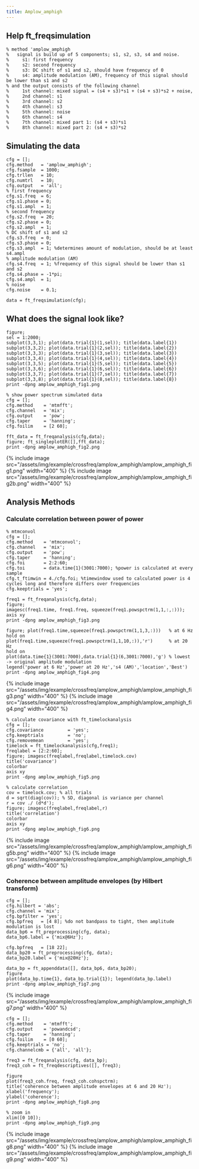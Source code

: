 ```yaml
---
title: Amplow_amphigh
---
```


## Help ft_freqsimulation

    % method 'amplow_amphigh
    %   signal is build up of 5 components; s1, s2, s3, s4 and noise.
    %     s1: first frequency
    %     s2: second frequency
    %     s3: DC shift of s1 and s2, should have frequency of 0
    %     s4: amplitude modulation (AM), frequency of this signal should be lower than s1 and s2
    % and the output consists of the following channel
    %     1st channel: mixed signal = (s4 + s3)*s1 + (s4 + s3)*s2 + noise,
    %     2nd channel: s1
    %     3rd channel: s2
    %     4th channel: s3
    %     5th channel: noise
    %     6th channel: s4
    %     7th channel: mixed part 1: (s4 + s3)*s1
    %     8th channel: mixed part 2: (s4 + s3)*s2

## Simulating the data

    cfg = [];
    cfg.method   = 'amplow_amphigh';
    cfg.fsample  = 1000;
    cfg.trllen   = 10;
    cfg.numtrl   = 10;
    cfg.output   = 'all';
    % first frequency
    cfg.s1.freq  = 6;
    cfg.s1.phase = 0;
    cfg.s1.ampl  = 1;
    % second frequency
    cfg.s2.freq  = 20;
    cfg.s2.phase = 0;
    cfg.s2.ampl  = 1;
    % DC shift of s1 and s2
    cfg.s3.freq  = 0;
    cfg.s3.phase = 0;
    cfg.s3.ampl  = 1; %determines amount of modulation, should be at least s4.ampl
    % amplitude modulation (AM)
    cfg.s4.freq  = 1; %frequency of this signal should be lower than s1 and s2
    cfg.s4.phase = -1*pi;
    cfg.s4.ampl  = 1;
    % noise
    cfg.noise    = 0.1;

    data = ft_freqsimulation(cfg);

## What does the signal look like?

    figure;
    sel = 1:2000;
    subplot(3,3,1); plot(data.trial{1}(1,sel)); title(data.label{1})
    subplot(3,3,2); plot(data.trial{1}(2,sel)); title(data.label{2})
    subplot(3,3,3); plot(data.trial{1}(3,sel)); title(data.label{3})
    subplot(3,3,4); plot(data.trial{1}(4,sel)); title(data.label{4})
    subplot(3,3,5); plot(data.trial{1}(5,sel)); title(data.label{5})
    subplot(3,3,6); plot(data.trial{1}(6,sel)); title(data.label{6})
    subplot(3,3,7); plot(data.trial{1}(7,sel)); title(data.label{7})
    subplot(3,3,8); plot(data.trial{1}(8,sel)); title(data.label{8})
    print -dpng amplow_amphigh_fig1.png

    % show power spectrum simulated data
    cfg = [];
    cfg.method    = 'mtmfft';
    cfg.channel   = 'mix';
    cfg.output    = 'pow';
    cfg.taper     = 'hanning';
    cfg.foilim    = [2 60];

    fft_data = ft_freqanalysis(cfg,data);
    figure; ft_singleplotER([],fft_data);
    print -dpng amplow_amphigh_fig2.png

{% include image src="/assets/img/example/crossfreq/amplow_amphigh/amplow_amphigh_fig1.png" width="400" %}
{% include image src="/assets/img/example/crossfreq/amplow_amphigh/amplow_amphigh_fig2b.png" width="400" %}

## Analysis Methods

### Calculate correlation between power of power

    % mtmconvol
    cfg = [];
    cfg.method    = 'mtmconvol';
    cfg.channel   = 'mix';
    cfg.output    = 'pow';
    cfg.taper     = 'hanning';
    cfg.foi       = 2:2:60;
    cfg.toi       = data.time{1}(3001:7000); %power is calculated at every sample
    cfg.t_ftimwin = 4./cfg.foi; %timewindow used to calculated power is 4 cycles long and therefore differs over frequencies
    cfg.keeptrials = 'yes';

    freq1 = ft_freqanalysis(cfg,data);
    figure;
    imagesc(freq1.time, freq1.freq, squeeze(freq1.powspctrm(1,1,:,:))); axis xy
    print -dpng amplow_amphigh_fig3.png

    figure; plot(freq1.time,squeeze(freq1.powspctrm(1,1,3,:)))   % at 6 Hz
    hold on
    plot(freq1.time,squeeze(freq1.powspctrm(1,1,10,:)),'r')      % at 20 Hz
    hold on
    plot(data.time{1}(3001:7000),data.trial{1}(6,3001:7000),'g') % lowest -> original amplitude modulation
    legend('power at 6 Hz','power at 20 Hz','s4 (AM)','location','Best')
    print -dpng amplow_amphigh_fig4.png

{% include image src="/assets/img/example/crossfreq/amplow_amphigh/amplow_amphigh_fig3.png" width="400" %}
{% include image src="/assets/img/example/crossfreq/amplow_amphigh/amplow_amphigh_fig4.png" width="400" %}

    % calculate covariance with ft_timelockanalysis
    cfg = [];
    cfg.covariance         = 'yes';
    cfg.keeptrials         = 'no';
    cfg.removemean         = 'yes';
    timelock = ft_timelockanalysis(cfg,freq1);
    freqlabel = [2:2:60];
    figure; imagesc(freqlabel,freqlabel,timelock.cov)
    title('covariance')
    colorbar
    axis xy
    print -dpng amplow_amphigh_fig5.png

    % calculate correlation
    cov = timelock.cov; % all trials
    d = sqrt(diag(cov)); % SD, diagonal is variance per channel
    r = cov ./ (d*d');
    figure; imagesc(freqlabel,freqlabel,r)
    title('correlation')
    colorbar
    axis xy
    print -dpng amplow_amphigh_fig6.png

{% include image src="/assets/img/example/crossfreq/amplow_amphigh/amplow_amphigh_fig5b.png" width="400" %}
{% include image src="/assets/img/example/crossfreq/amplow_amphigh/amplow_amphigh_fig6.png" width="400" %}

### Coherence between amplitude envelopes (by Hilbert transform)

    cfg = [];
    cfg.hilbert = 'abs';
    cfg.channel = 'mix';
    cfg.bpfilter = 'yes';
    cfg.bpfreq   = [4 8]; %do not bandpass to tight, then amplitude modulation is lost
    data_bp6 = ft_preprocessing(cfg, data);
    data_bp6.label = {'mix@6Hz'};

    cfg.bpfreq   = [18 22];
    data_bp20 = ft_preprocessing(cfg, data);
    data_bp20.label = {'mix@20Hz'};

    data_bp = ft_appenddata([], data_bp6, data_bp20);
    figure
    plot(data_bp.time{1}, data_bp.trial{1}); legend(data_bp.label)
    print -dpng amplow_amphigh_fig7.png

{% include image src="/assets/img/example/crossfreq/amplow_amphigh/amplow_amphigh_fig7.png" width="400" %}

    cfg = [];
    cfg.method    = 'mtmfft';
    cfg.output    = 'powandcsd';
    cfg.taper     = 'hanning';
    cfg.foilim    = [0 60];
    cfg.keeptrials = 'no';
    cfg.channelcmb = {'all', 'all'};

    freq3 = ft_freqanalysis(cfg, data_bp);
    freq3_coh = ft_freqdescriptives([], freq3);

    figure
    plot(freq3_coh.freq, freq3_coh.cohspctrm);
    title('coherence between amplitude envelopes at 6 and 20 Hz');
    xlabel('frequency');
    ylabel('coherence');
    print -dpng amplow_amphigh_fig8.png

    % zoom in
    xlim([0 10]);
    print -dpng amplow_amphigh_fig9.png

{% include image src="/assets/img/example/crossfreq/amplow_amphigh/amplow_amphigh_fig8.png" width="400" %}
{% include image src="/assets/img/example/crossfreq/amplow_amphigh/amplow_amphigh_fig9.png" width="400" %}
